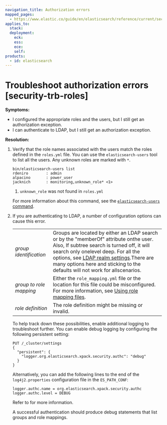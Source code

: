 ```yaml
---
navigation_title: Authorization errors
mapped_pages:
  - https://www.elastic.co/guide/en/elasticsearch/reference/current/security-trb-roles.html
applies_to:
  stack:
  deployment:
    eck:
    ess:
    ece:
    self:
products:
  - id: elasticsearch
---
```


# Troubleshoot authorization errors  [security-trb-roles]

**Symptoms:**

* I configured the appropriate roles and the users, but I still get an authorization exception.
* I can authenticate to LDAP, but I still get an authorization exception.

**Resolution:**

1. Verify that the role names associated with the users match the roles defined in the `roles.yml` file. You can use the `elasticsearch-users` tool to list all the users. Any unknown roles are marked with `*`.

    ```shell
    bin/elasticsearch-users list
    rdeniro        : admin
    alpacino       : power_user
    jacknich       : monitoring,unknown_role* <1>
    ```

    1. `unknown_role` was not found in `roles.yml`


    For more information about this command, see the [`elasticsearch-users` command](elasticsearch://reference/elasticsearch/command-line-tools/users-command.md).

2. If you are authenticating to LDAP, a number of configuration options can cause this error.

    |     |     |
    | --- | --- |
    | *group identification* | Groups are located by either an LDAP search or by the "memberOf" attribute onthe user. Also, If subtree search is turned off, it will search only onelevel deep. For all the options, see [LDAP realm settings](elasticsearch://reference/elasticsearch/configuration-reference/security-settings.md#ref-ldap-settings).There are many options here and sticking to the defaults will not work for allscenarios. |
    | *group to role mapping* | Either the `role_mapping.yml` file or the location for this file could be misconfigured. For more information, see [Using role mapping files](/deploy-manage/users-roles/cluster-or-deployment-auth/mapping-users-groups-to-roles.md#mapping-roles-file). |
    | *role definition* | The role definition might be missing or invalid. |

    To help track down these possibilities, enable additional logging to troubleshoot further. You can enable debug logging by configuring the following persistent setting:

    ```console
    PUT /_cluster/settings
    {
      "persistent": {
        "logger.org.elasticsearch.xpack.security.authc": "debug"
      }
    }
    ```

    Alternatively, you can add the following lines to the end of the `log4j2.properties` configuration file in the `ES_PATH_CONF`:

    ```properties
    logger.authc.name = org.elasticsearch.xpack.security.authc
    logger.authc.level = DEBUG
    ```

    Refer to [](/deploy-manage/monitor/logging-configuration/update-elasticsearch-logging-levels.md) for more information.

    A successful authentication should produce debug statements that list groups and role mappings.



